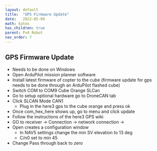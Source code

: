 ```yaml
---
layout: default
title:  "GPS Firmware Update"
date:   2022-05-09
math: katex
has_children: true
parent: Px4 Robot
nav_order: 7
---
```


## GPS Firmware Update

- Needs to be done on Windows
- Open ArduPilot mission planner software
- Install latest firmware of copter to the cube (firmware update for gps needs to be done through an ArduPilot flashed cube)
- Switch COM to COM9 Cube Orange SLCan
- Go to setup optional hardware go to DroneCAN tab
- Click SLCAN Mode CAN1
    - Plug in the here3 gps to the cube orange and press ok
- Once com_hex_here shows up, go to menu and click update
- Follow the instructions of the here3 GPS wiki 
- GO to receiver -> Connection -> network connection -> 
- Open creates a configuration window 
    - In NAV5 settings change the min SV elevation to 13 deg
    - C/n0 set to min 45
- Change Pass through back to zero 
